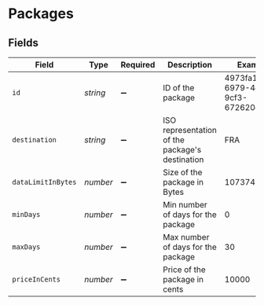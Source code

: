 # Packages


## Fields

| Field                                           | Type                                            | Required                                        | Description                                     | Example                                         |
| ----------------------------------------------- | ----------------------------------------------- | ----------------------------------------------- | ----------------------------------------------- | ----------------------------------------------- |
| `id`                                            | *string*                                        | :heavy_minus_sign:                              | ID of the package                               | 4973fa15-6979-4daa-9cf3-672620df819c            |
| `destination`                                   | *string*                                        | :heavy_minus_sign:                              | ISO representation of the package's destination | FRA                                             |
| `dataLimitInBytes`                              | *number*                                        | :heavy_minus_sign:                              | Size of the package in Bytes                    | 1073741824                                      |
| `minDays`                                       | *number*                                        | :heavy_minus_sign:                              | Min number of days for the package              | 0                                               |
| `maxDays`                                       | *number*                                        | :heavy_minus_sign:                              | Max number of days for the package              | 30                                              |
| `priceInCents`                                  | *number*                                        | :heavy_minus_sign:                              | Price of the package in cents                   | 10000                                           |